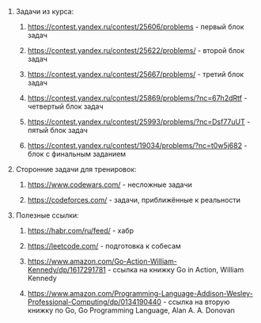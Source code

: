 1. Задачи из курса:
    1) https://contest.yandex.ru/contest/25606/problems - первый блок задач

    2) https://contest.yandex.ru/contest/25622/problems/ - второй блок задач

    3) https://contest.yandex.ru/contest/25667/problems/ - третий блок задач

    4) https://contest.yandex.ru/contest/25869/problems/?nc=67h2dRtf - четвертый блок задач

    5) https://contest.yandex.ru/contest/25993/problems/?nc=Dsf77uUT - пятый блок задач

    6) https://contest.yandex.ru/contest/19034/problems/?nc=t0w5j682 - блок с финальным заданием

2. Сторонние задачи для тренировок:
    1) https://www.codewars.com/ - несложные задачи
    
    2) https://codeforces.com/ - задачи, приближённые к реальности

3. Полезные ссылки:
    1) https://habr.com/ru/feed/ - хабр

    2) https://leetcode.com/ - подготовка к собесам

    3) https://www.amazon.com/Go-Action-William-Kennedy/dp/1617291781 - ссылка на книжку Go in Action, William Kennedy 

    4) https://www.amazon.com/Programming-Language-Addison-Wesley-Professional-Computing/dp/0134190440 - ссылка на вторую книжку по Go, Go Programming Language, Alan A. A. Donovan